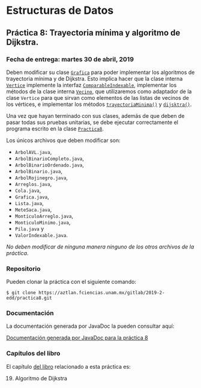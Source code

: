 Estructuras de Datos
====================

Práctica 8: Trayectoria mínima y algoritmo de Dijkstra.
-------------------------------------------------------

### Fecha de entrega: martes 30 de abril, 2019

Deben modificar su clase
[`Grafica`](https://aztlan.fciencias.unam.mx/gitlab/2019-2-edd/practica8/blob/master/src/main/java/mx/unam/ciencias/edd/Grafica.java)
para poder implementar los algoritmos de trayectoria mínima y de Dijkstra. Esto implica hacer que la clase interna
[`Vertice`](https://aztlan.fciencias.unam.mx/gitlab/2019-2-edd/practica8/blob/master/src/main/java/mx/unam/ciencias/edd/Grafica.java#L35)
implemente la interfaz
[`ComparableIndexable`](https://aztlan.fciencias.unam.mx/gitlab/2019-2-edd/practica8/blob/master/src/main/java/mx/unam/ciencias/edd/ComparableIndexable.java),
implementar los métodos de la clase interna
[`Vecino`](https://aztlan.fciencias.unam.mx/gitlab/2019-2-edd/practica8/blob/master/src/main/java/mx/unam/ciencias/edd/Grafica.java#L91),
que utilizaremos como adaptador de la clase `Vertice` para que sirvan como elementos de las listas de vecinos de los vértices, e implementar los métodos
[`trayectoriaMinima()`](https://aztlan.fciencias.unam.mx/gitlab/2019-2-edd/practica8/blob/master/src/main/java/mx/unam/ciencias/edd/Grafica.java#L396)
y
[`dijsktra()`](https://aztlan.fciencias.unam.mx/gitlab/2019-2-edd/practica8/blob/master/src/main/java/mx/unam/ciencias/edd/Grafica.java#L411).

Una vez que hayan terminado con sus clases, además de que deben de pasar todas
sus pruebas unitarias, se debe ejecutar correctamente el programa escrito en la
clase
[`Practica8`](https://aztlan.fciencias.unam.mx/gitlab/2019-2-edd/practica8/blob/master/src/main/java/mx/unam/ciencias/edd/Practica8.java).

Los únicos archivos que deben modificar son:

* `ArbolAVL.java`,
* `ArbolBinarioCompleto.java`,
* `ArbolBinarioOrdenado.java`,
* `ArbolBinario.java`,
* `ArbolRojinegro.java`,
* `Arreglos.java`,
* `Cola.java`,
* `Grafica.java`,
* `Lista.java`,
* `MeteSaca.java`,
* `MonticuloArreglo.java`,
* `MonticuloMinimo.java`,
* `Pila.java` y
* `ValorIndexable.java`.

*No deben modificar de ninguna manera ninguno de los otros archivos de la
práctica*.

### Repositorio

Pueden clonar la práctica con el siguiente comando:

```shell
$ git clone https://aztlan.fciencias.unam.mx/gitlab/2019-2-edd/practica8.git
```

### Documentación

La documentación generada por JavaDoc la pueden consultar aquí:

[Documentación generada por JavaDoc para la práctica 8](https://aztlan.fciencias.unam.mx/~canek/2019-2-edd/practica8/apidocs/index.html)

### Capítulos del libro

El capítulo
[del libro](https://tienda.fciencias.unam.mx/es/home/437-estructuras-de-datos-con-java-moderno-9786073009157.html)
relacionado a esta práctica es:

19. Algoritmo de Dijkstra
